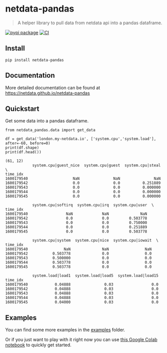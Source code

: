 # netdata-pandas
> A helper library to pull data from netdata api into a pandas dataframe.


[![pypi package](https://img.shields.io/pypi/v/netdata-pandas.svg)](https://pypi.python.org/pypi/netdata-pandas/) 
[![CI](https://github.com/netdata/netdata-pandas/workflows/CI/badge.svg)](https://github.com/netdata/netdata-pandas/actions?query=workflow%3ACI)

## Install

`pip install netdata-pandas`

## Documentation

More detailed documentation can be found at https://netdata.github.io/netdata-pandas

## Quickstart

Get some data into a pandas dataframe.

```
from netdata_pandas.data import get_data

df = get_data('london.my-netdata.io', ['system.cpu','system.load'], after=-60, before=0)
print(df.shape)
print(df.head())
```

    (61, 12)
                system.cpu|guest_nice  system.cpu|guest  system.cpu|steal  \
    time_idx                                                                
    1600179540                    NaN               NaN               NaN   
    1600179542                    0.0               0.0          0.251889   
    1600179543                    0.0               0.0          0.000000   
    1600179544                    0.0               0.0          0.000000   
    1600179545                    0.0               0.0          0.000000   
    
                system.cpu|softirq  system.cpu|irq  system.cpu|user  \
    time_idx                                                          
    1600179540                 NaN             NaN              NaN   
    1600179542                 0.0             0.0         0.503778   
    1600179543                 0.0             0.0         0.750000   
    1600179544                 0.0             0.0         0.251889   
    1600179545                 0.0             0.0         0.503778   
    
                system.cpu|system  system.cpu|nice  system.cpu|iowait  \
    time_idx                                                            
    1600179540                NaN              NaN                NaN   
    1600179542           0.503778              0.0                0.0   
    1600179543           0.500000              0.0                0.0   
    1600179544           0.503778              0.0                0.0   
    1600179545           0.503778              0.0                0.0   
    
                system.load|load1  system.load|load5  system.load|load15  
    time_idx                                                              
    1600179540            0.04888               0.03                 0.0  
    1600179542            0.04888               0.03                 0.0  
    1600179543            0.04888               0.03                 0.0  
    1600179544            0.04888               0.03                 0.0  
    1600179545            0.04000               0.03                 0.0  


## Examples

You can find some more examples in the [examples](https://github.com/netdata/netdata-pandas/tree/master/examples) folder. 

Or if you just want to play with it right now you can use [this Google Colab notebook](https://colab.research.google.com/drive/1SGF3Ij1r8gNJOwdk-3cVhCvyUGwGiTnc?usp=sharing) to quickly get started.

